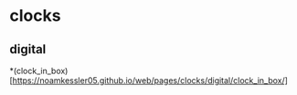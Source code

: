 # clocks

## digital

*(clock_in_box)[https://noamkessler05.github.io/web/pages/clocks/digital/clock_in_box/]

